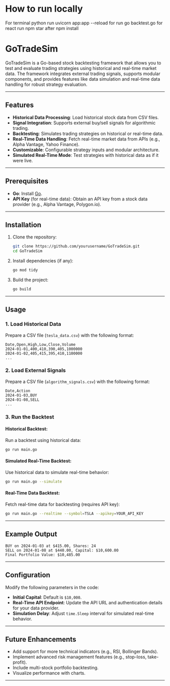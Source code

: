 # How to run locally 
For terminal python run uvicorn app:app --reload
for run go backtest.go
for react run npm star after npm install
# GoTradeSim

GoTradeSim is a Go-based stock backtesting framework that allows you to test and evaluate trading strategies using historical and real-time market data. The framework integrates external trading signals, supports modular components, and provides features like data simulation and real-time data handling for robust strategy evaluation.

---

## Features

- **Historical Data Processing**: Load historical stock data from CSV files.
- **Signal Integration**: Supports external buy/sell signals for algorithmic trading.
- **Backtesting**: Simulates trading strategies on historical or real-time data.
- **Real-Time Data Handling**: Fetch real-time market data from APIs (e.g., Alpha Vantage, Yahoo Finance).
- **Customizable**: Configurable strategy inputs and modular architecture.
- **Simulated Real-Time Mode**: Test strategies with historical data as if it were live.

---

## Prerequisites

- **Go**: Install [Go](https://golang.org/doc/install).
- **API Key** (for real-time data): Obtain an API key from a stock data provider (e.g., Alpha Vantage, Polygon.io).

---

## Installation

1. Clone the repository:
   ```bash
   git clone https://github.com/yourusername/GoTradeSim.git
   cd GoTradeSim
   ```

2. Install dependencies (if any):
   ```bash
   go mod tidy
   ```

3. Build the project:
   ```bash
   go build
   ```

---

## Usage

### 1. Load Historical Data
Prepare a CSV file (`tesla_data.csv`) with the following format:

```csv
Date,Open,High,Low,Close,Volume
2024-01-01,400,410,390,405,1000000
2024-01-02,405,415,395,410,1100000
...
```

### 2. Load External Signals
Prepare a CSV file (`algorithm_signals.csv`) with the following format:

```csv
Date,Action
2024-01-03,BUY
2024-01-08,SELL
...
```

### 3. Run the Backtest

#### Historical Backtest:
Run a backtest using historical data:

```bash
go run main.go
```

#### Simulated Real-Time Backtest:
Use historical data to simulate real-time behavior:

```bash
go run main.go --simulate
```

#### Real-Time Data Backtest:
Fetch real-time data for backtesting (requires API key):

```bash
go run main.go --realtime --symbol=TSLA --apikey=YOUR_API_KEY
```

---

## Example Output

```plaintext
BUY on 2024-01-03 at $415.00, Shares: 24
SELL on 2024-01-08 at $440.00, Capital: $10,600.00
Final Portfolio Value: $10,485.00
```

---

## Configuration

Modify the following parameters in the code:

- **Initial Capital**: Default is `$10,000`.
- **Real-Time API Endpoint**: Update the API URL and authentication details for your data provider.
- **Simulation Delay**: Adjust `time.Sleep` interval for simulated real-time behavior.

---

## Future Enhancements

- Add support for more technical indicators (e.g., RSI, Bollinger Bands).
- Implement advanced risk management features (e.g., stop-loss, take-profit).
- Include multi-stock portfolio backtesting.
- Visualize performance with charts.

---